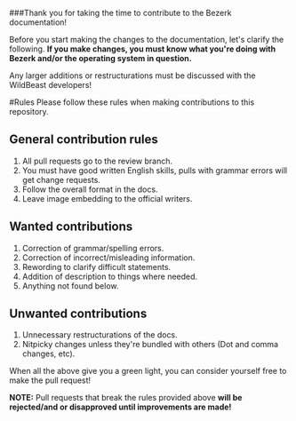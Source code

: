 ###Thank you for taking the time to contribute to the Bezerk documentation!

Before you start making the changes to the documentation, let's clarify the following. **If you make changes, you must know what you're doing with Bezerk and/or the operating system in question.**
  
Any larger additions or restructurations must be discussed with the WildBeast developers!

#Rules
Please follow these rules when making contributions to this repository.

## General contribution rules
1. All pull requests go to the review branch.
2. You must have good written English skills, pulls with grammar errors will get change requests.
3. Follow the overall format in the docs.
4. Leave image embedding to the official writers.

## Wanted contributions
1. Correction of grammar/spelling errors.
2. Correction of incorrect/misleading information.
3. Rewording to clarify difficult statements.
4. Addition of description to things where needed.
5. Anything not found below.

## Unwanted contributions
1. Unnecessary restructurations of the docs.
2. Nitpicky changes unless they're bundled with others (Dot and comma changes, etc).

When all the above give you a green light, you can consider yourself free to make the pull request!

**NOTE:** Pull requests that break the rules provided above **will be rejected/and or disapproved until improvements are made!**
